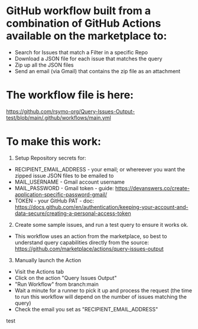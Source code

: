 # GitHub workflow built from a combination of GitHub Actions available on the marketplace to:
- Search for Issues that match a Filter in a specific Repo
- Download a JSON file for each issue that matches the query
- Zip up all the JSON files
- Send an email (via Gmail) that contains the zip file as an attachment 

# The workflow file is here:
https://github.com/rsymo-org/Query-Issues-Output-test/blob/main/.github/workflows/main.yml

# To make this work:
1. Setup Repository secrets for: 
- RECIPIENT_EMAIL_ADDRESS - your email; or whereever you want the zipped issue JSON files to be emailed to
- MAIL_USERNAME - Gmail account username
- MAIL_PASSWORD - Gmail token - guide: https://devanswers.co/create-application-specific-password-gmail/
- TOKEN - your GitHub PAT - doc: https://docs.github.com/en/authentication/keeping-your-account-and-data-secure/creating-a-personal-access-token

2. Create some sample issues, and run a test query to ensure it works ok.
- This workflow uses an action from the marketplace, so best to understand query capabilities directly from the source: https://github.com/marketplace/actions/query-issues-output

3. Manually launch the Action
- Visit the Actions tab
- Click on the action "Query Issues Output"
- "Run Workflow" from branch:main
- Wait a minute for a runner to pick it up and process the request (the time to run this workflow will depend on the number of issues matching the query)
- Check the email you set as "RECIPIENT_EMAIL_ADDRESS"


test
